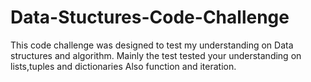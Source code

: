 # Data-Stuctures-Code-Challenge
This code challenge was designed to test my  understanding on Data structures and algorithm. Mainly the test tested your understanding on lists,tuples and dictionaries Also function and iteration.

